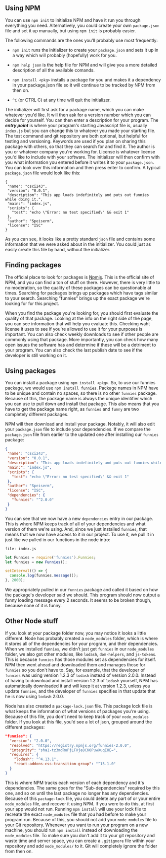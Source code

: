 ## Using NPM

You can use `npm init` to initialize NPM and have it run you through everything you need. Alternatively, you could create your own `package.json` file and set it up manually, but using `npm init` is probably easier.

The following commands are the ones you'll probably use most frequently:
 - `npm init` runs the initializer to create your `package.json` and sets it up in a way which will probably (hopefully) work for you.

 - `npm help json` is the help file for NPM and will give you a more detailed description of all the available comands.

 - `npm install <pkg>` installs a package for you and makes it a dependency in your package.json file so it will continue to be tracked by NPM from then on.

 - `^C` (or CTRL C) at any time will quit the initializer.


 The initializer will first ask for a package name, which you can make whatever you'd like. It will then ask for a version number which you can decide for yourself. You can then enter a description for your program. The ___entry point___ is where your program's starting Javascript file is, usually `index.js` but you can change this to whatever you made your starting file. The test command and git repository are both optional, but helpful for testing and versioning. Keywords are used if you plan on sharing this package with others, so that they can search for and find it. The author is you or whatever company you're working for. License is whatever license you'd like to include with your software. The initializer will then confirm with you what information you entered before it writes it to your `package.json`. You can look over this information and then press enter to confirm. A typical `package.json` file would look like this:

 ```JSONasPerl
{
  "name": "csci243",
  "version": "0.0.1",
  "description": "This app loads indefinitely and puts out funnies while doing it.",
  "main:": "index.js",
  "scripts": {
    "test": "echo \"Error: no test specified\" && exit 1"
  },
  "author": "Speiserm",
  "license": "ISC"
}
```
As you can see, it looks like a pretty standard `json` file and contains some information that we were asked about in the initializer. You could just as easily create this file by hand, without the initializer.

## Finding packages

The official place to look for packages is [Npmjs](npmjs.com). This is the official site of NPM, and you can find a ton of stuff on there. However, there is very little to no moderation, so the quality of these packages can be questionable at times. Searching for packages brings up packages which have tags similar to your search. Searching "funnies" brings up the exact package we're looking for for this project.

When you find the package you're looking for, you should first evaluate the quality of that package. Looking at the info on the right side of the page, you can see information that will help you evaluate this. Checking waht license it uses to see if you're allowed to use it for your purposes is important. You can also check weekly downloads to see if other people are commonly using that package. More importantly, you can check how many open issues the software has and determine if these will be a detriment to your program. You can also check the last publish date to see if the developer is still working on it.

## Using packages

You can install a package using `npm install <pkg>`. So, to use our funnies package, we would use `npm install funnies`. Package names in NPM have to be unique and contain no spaces, so there is no other `funnies` package. Because of this, the package name is always the unique identifier which you can use to pull down and install that package. This also means that you have to get the package name right, as `funnies` and `funny` are two completely different packages.

NPM will then download and install your package. Notably, it will also edit your `package.json` file to include your dependencies. If we compare the `package.json` file from earlier to the updated one after installing our `funnies` package:

```json
{
 "name": "csci243",
 "version": "0.0.1",
 "description": "This app loads indefinitely and puts out funnies while doing it.",
 "main:": "index.js",
 "scripts": {
   "test": "echo \"Error: no test specified\" && exit 1"
 },
 "author": "Speiserm",
 "license": "ISC",
 "dependencies": {
   "funnies": "^2.0.0"
 }
}
```

You can see that we now have a new `dependencies` entry in our package. This is where NPM keeps track of all of your dependencies and what version of them we're using. And, since we just installed `funnies`, that means that we now have access to it in our project. To use it, we pull it in just like we pulled in our functions in the node intro:

`file: index.js`
```javascript
let Funnies = require('funnies').Funnies;
let funnies = new Funnies();

setInterval(() => {
  console.log(funnies.message());
}, 2000);
```

We appropriately pulled in our `funnies` package and called it based on how the package's developer said we should. This program should now output a funny loading message every 2 seconds. It seems to be broken though, because none of it is funny.

## Other Node stuff

If you look at your package folder now, you may notice it looks a little different. Node has probably created a `node_modules` folder, which is where it stores all of the dependencies for your program, and their dependencies. When we installed `funnies`, we didn't just get `funnies` in our `node_modules` folder, we also got other modules, like `lodash`, `dom-helpers`, and `js-tokens`. This is because `funnies` has those modules set as dependencies for itself. NPM then went ahead and downloaded them and manages those for `funnies` so you don't have to. Say, for example, that the developer of `funnies` was using version 1.2.3 of `lodash` instead of version 2.0.0. Instead of having to download and install version 1.2.3 of `lodash` yourself, NPM has automatically downloaded it and will keep it at version 1.2.3, unless you update `funnies`, and the developer of `funnies` specifies in that update that he is now using `lodash` 2.0.0.

Node has also created a `package-lock.json` file. This package lock file is what keeps the information of what versions of packages you're using. Because of this file, you don't need to keep track of your `node_modules` folder. If you look at this file, you'd see a lot of json, grouped around the different packages:

```json
"funnies": {
  "version": "2.0.0",
  "resolved": "https://registry.npmjs.org/funnies-2.0.0",
  "integrity": "sha1-tz3mdRuPjLFXje8CKOPuwXuqIUE=",
  "requires": {
    "lodash": "^4.13.1",
    "react-addons-css-transition-group": "^15.1.0"
  }
}
```

This is where NPM tracks each version of each dependency and it's dependencies. The same goes for the "Sub-dependencies" required by this one, and so on until the last package no longer has any dependencies. Because of this `package-lock` file, you could delete any part of or your entire `node_modules` file, and recover it using NPM. If you were to do this, at first your app would not run. Running `npm install` will use your lock file to recreate the exact `node_modules` file that you had before to make your program run. Because of this, you should not add your `node_modules` file to your Git repository. Whenever you want to run your program on a new machine, you should run `npm install` instead of downloading the `node_modules` file. To make sure you don't add it to your git repository and waste time and server space, you can create a `.gitignore` file within your repository and add `node_modules/` to it. Git will completely ignore the folder from then on.
